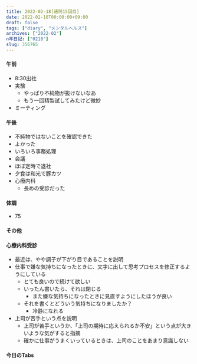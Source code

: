 ```yaml
---
title: 2022-02-18[通院15回目] 
date: 2022-02-18T00:00:00+09:00
draft: false
tags: ["diary", "メンタルヘルス"]
archives: ["2022-02"]
n年日記: ["0218"]
slug: 356765
---
```

#### 午前
- 8:30出社
- 実験
  - やっぱり不純物が抜けないなあ
  - もう一回精製試してみたけど微妙
- ミーティング
#### 午後
- 不純物ではないことを確認できた
- よかった
- いろいろ事務処理
- 会議
- ほぼ定時で退社
- 夕食は和光で豚カツ
- 心療内科
  - 長めの受診だった
#### 体調
- 75
#### その他
#### 心療内科受診
- 最近は、やや調子が下がり目であることを説明
- 仕事で嫌な気持ちになったときに、文字に出して思考プロセスを修正するようにしている
  - とても良いので続けて欲しい
  - いったん書いたら、それは閉じる
    - また嫌な気持ちになったときに見直すようにしたほうが良い
  - それを書くとどういう気持ちになりましたか？
    - 冷静になれる
- 上司が苦手という点を説明
  - 上司が苦手というか、「上司の期待に応えられるか不安」という点が大きいような気がすると指摘
  - 確かに仕事がうまくいっているときは、上司のことをあまり意識しない
#### 今日のTabs